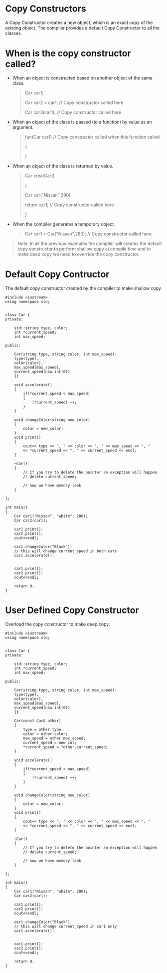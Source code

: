 # Copy Constructors
A Copy Constructor creates a new object, which is an exact copy of the existing object. The compiler provides a default Copy Constructor to all the classes.


# When is the copy constructor called?
- When an object is constructed based on another object of the same class. 
    > Car car1;
    >
    > Car car2 = car1;  // Copy constructor called here
    >
    > Car car3(car1);   // Copy constructor called here

- When an object of the class is passed (to a function) by value as an argument. 
    > fun(Car car1)   // Copy constructor called when this function called
    >
    > {
    > 
    > }
- When an object of the class is returned by value. 
    > Car creatCar()
    >
    > {
    >
    > Car car("Nissan",280);
    >
    > return car1;   // Copy constructor called here
    >
    > }
- When the compiler generates a temporary object.
    > Car car1 = Car("Nissan",280);   // Copy constructor called here


> Note: In all the previous examples the compiler will creates the default copy constructor to perform shallow copy at compile time and to make deep copy we need to override the copy constructor.


# Default Copy Contructor
The default copy constructor created by the compiler to make shallow copy.

```
#include <iostream>
using namespace std;


class Car {
private:

    std::string type, color;
    int *current_speed;
    int max_speed;

public:

    Car(string type, string color, int max_speed):
    type(type),
    color(color),
    max_speed(max_speed),
    current_speed(new int(0))
    {}

    void accelerate()
    {                 
        if(*current_speed < max_speed)
        {
            (*current_speed) ++;
        }
    }

    void changeColor(string new_color)
    {
        color = new_color;
    }
    void print()
    {
        cout<< type << ", " << color << ", " << max_speed << ", "
        << *current_speed << ", " << current_speed << endl;
    }

    ~Car()
    {
        // If you try to delete the pointer an exception will happen
        // delete current_speed;

        // now we have memory leak
    }

};

int main()
{
    Car car1("Nissan", "white", 280);
    Car car2(car1);

    car1.print();
    car2.print();
    cout<<endl;

    car1.changeColor("Black");
    // this will change current_speed in both cars
    car1.accelerate();


    car1.print();
    car2.print();
    cout<<endl;

    return 0;
}
```

# User Defined Copy Constructor
Overload the copy constructor to make deep copy.

```
#include <iostream>
using namespace std;


class Car {
private:

    std::string type, color;
    int *current_speed;
    int max_speed;

public:

    Car(string type, string color, int max_speed):
    type(type),
    color(color),
    max_speed(max_speed),
    current_speed(new int(0))
    {}

    Car(const Car& other)
    {
        type = other.type;
        color = other.color;
        max_speed = other.max_speed;
        current_speed = new int;
        *current_speed = *other.current_speed;
    }

    void accelerate()
    {                 
        if(*current_speed < max_speed)
        {
            (*current_speed) ++;
        }
    }

    void changeColor(string new_color)
    {
        color = new_color;
    }
    void print()
    {
        cout<< type << ", " << color << ", " << max_speed << ", "
        << *current_speed << ", " << current_speed << endl;
    }

    ~Car()
    {
        // If you try to delete the pointer an exception will happen
        // delete current_speed;

        // now we have memory leak
    }

};

int main()
{
    Car car1("Nissan", "white", 280);
    Car car2(car1);

    car1.print();
    car2.print();
    cout<<endl;

    car1.changeColor("Black");
    // this will change current_speed in car1 only
    car1.accelerate();


    car1.print();
    car2.print();
    cout<<endl;

    return 0;
}
```